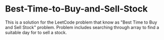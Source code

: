 # Best-Time-to-Buy-and-Sell-Stock
This is a solution for the LeetCode problem that know as "Best Time to Buy and Sell Stock" problem. Problem includes searching through array to find a suitable day for to sell a stock. 

